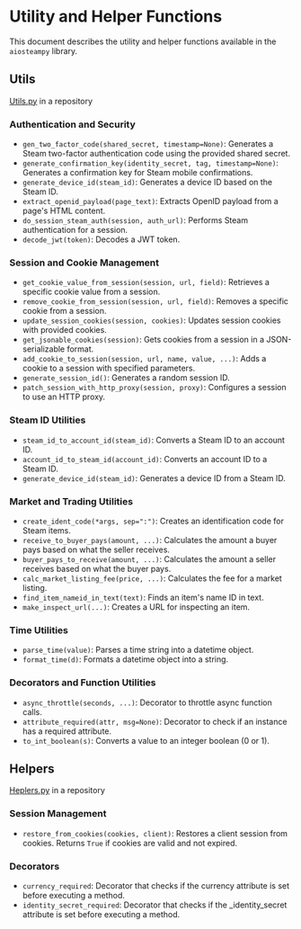 # Utility and Helper Functions

This document describes the utility and helper functions available in the `aiosteampy` library.

## Utils

[Utils.py](https://github.com/somespecialone/aiosteampy/blob/master/aiosteampy/utils.py) in a repository

### Authentication and Security

- `gen_two_factor_code(shared_secret, timestamp=None)`: Generates a Steam two-factor authentication code using the provided shared secret.
- `generate_confirmation_key(identity_secret, tag, timestamp=None)`: Generates a confirmation key for Steam mobile confirmations.
- `generate_device_id(steam_id)`: Generates a device ID based on the Steam ID.
- `extract_openid_payload(page_text)`: Extracts OpenID payload from a page's HTML content.
- `do_session_steam_auth(session, auth_url)`: Performs Steam authentication for a session.
- `decode_jwt(token)`: Decodes a JWT token.

### Session and Cookie Management

- `get_cookie_value_from_session(session, url, field)`: Retrieves a specific cookie value from a session.
- `remove_cookie_from_session(session, url, field)`: Removes a specific cookie from a session.
- `update_session_cookies(session, cookies)`: Updates session cookies with provided cookies.
- `get_jsonable_cookies(session)`: Gets cookies from a session in a JSON-serializable format.
- `add_cookie_to_session(session, url, name, value, ...)`: Adds a cookie to a session with specified parameters.
- `generate_session_id()`: Generates a random session ID.
- `patch_session_with_http_proxy(session, proxy)`: Configures a session to use an HTTP proxy.

### Steam ID Utilities

- `steam_id_to_account_id(steam_id)`: Converts a Steam ID to an account ID.
- `account_id_to_steam_id(account_id)`: Converts an account ID to a Steam ID.
- `generate_device_id(steam_id)`: Generates a device ID from a Steam ID.

### Market and Trading Utilities

- `create_ident_code(*args, sep=":")`: Creates an identification code for Steam items.
- `receive_to_buyer_pays(amount, ...)`: Calculates the amount a buyer pays based on what the seller receives.
- `buyer_pays_to_receive(amount, ...)`: Calculates the amount a seller receives based on what the buyer pays.
- `calc_market_listing_fee(price, ...)`: Calculates the fee for a market listing.
- `find_item_nameid_in_text(text)`: Finds an item's name ID in text.
- `make_inspect_url(...)`: Creates a URL for inspecting an item.

### Time Utilities

- `parse_time(value)`: Parses a time string into a datetime object.
- `format_time(d)`: Formats a datetime object into a string.

### Decorators and Function Utilities

- `async_throttle(seconds, ...)`: Decorator to throttle async function calls.
- `attribute_required(attr, msg=None)`: Decorator to check if an instance has a required attribute.
- `to_int_boolean(s)`: Converts a value to an integer boolean (0 or 1).

## Helpers

[Heplers.py](https://github.com/somespecialone/aiosteampy/blob/master/aiosteampy/helpers.py) in a repository


### Session Management

- `restore_from_cookies(cookies, client)`: Restores a client session from cookies. Returns `True` if cookies are valid and not expired.

### Decorators

- `currency_required`: Decorator that checks if the currency attribute is set before executing a method.
- `identity_secret_required`: Decorator that checks if the _identity_secret attribute is set before executing a method.
